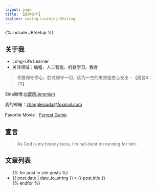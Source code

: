 ```yaml
---
layout: page
title: 【直奔标竿】
tagline: Loving-Learning-Sharing
---
```

{% include JB/setup %}

## 关于我

- Long-Life Learner 
- 关注领域：编程、人工智能、机器学习、教育

> 你要保守你心，胜过保守一切，因为一生的果效是由心发出 - 【箴言4：23】  

Sina微博:[@雷雨Jeremiah](http://weibo.com/ZhangXiaowoStef)

我的邮箱：zhangleisuda@foxmail.com

Favorite Movie：[Forrest Gump](http://movie.douban.com/subject/1292720/)

## 宣言

> As God is my bloody boss, I’m hell-bent on running for him. 

## 文章列表

<ul class="posts">
  {% for post in site.posts %}
    <li><span>{{ post.date | date_to_string }}</span> &raquo; <a href="{{ BASE_PATH }}{{ post.url }}">{{ post.title }}</a></li>
  {% endfor %}
</ul>




